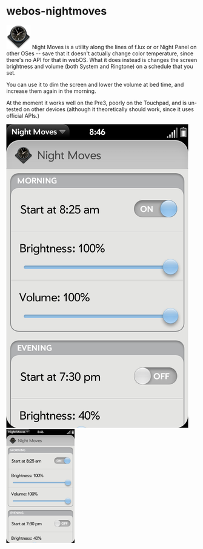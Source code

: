 # webos-nightmoves
![nightmoves-icon](https://raw.githubusercontent.com/codepoet80/webos-nightmoves/master/icon.png "Night Moves Icon")
Night Moves is a utility along the lines of f.lux or or Night Panel on other OSes -- save that it doesn't actually change color temperature, since there's no API for that in webOS. What it does instead is changes the screen brightness and volume (both System and Ringtone) on a schedule that you set.

You can use it to dim the screen and lower the volume at bed time, and increase them again in the morning.

At the moment it works well on the Pre3, poorly on the Touchpad, and is un-tested on other devices (although it theoretically should work, since it uses official APIs.)

![nightmoves-screenshot](https://raw.githubusercontent.com/codepoet80/webos-nightmoves/master/screenshot.png "Night Moves UI")
<img src="https://raw.githubusercontent.com/codepoet80/webos-nightmoves/master/screenshot.png" height="300">
